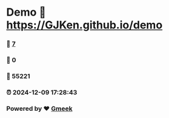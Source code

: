 # Demo :link: https://GJKen.github.io/demo 
### :page_facing_up: [7](https://GJKen.github.io/demo/tag.html) 
### :speech_balloon: 0 
### :hibiscus: 55221 
### :alarm_clock: 2024-12-09 17:28:43 
### Powered by :heart: [Gmeek](https://github.com/Meekdai/Gmeek)
